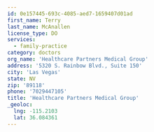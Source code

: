 ```yaml
---
id: 0e157445-693c-4085-aed7-1659407d01ad
first_name: Terry
last_name: McAnallen
license_type: DO
services:
  - family-practice
category: doctors
org_name: 'Healthcare Partners Medical Group'
address: '5320 S. Rainbow Blvd., Suite 150'
city: 'Las Vegas'
state: NV
zip: '89118'
phone: '7029447105'
title: 'Healthcare Partners Medical Group'
_geoloc:
  lng: -115.2103
  lat: 36.084361
---
```

